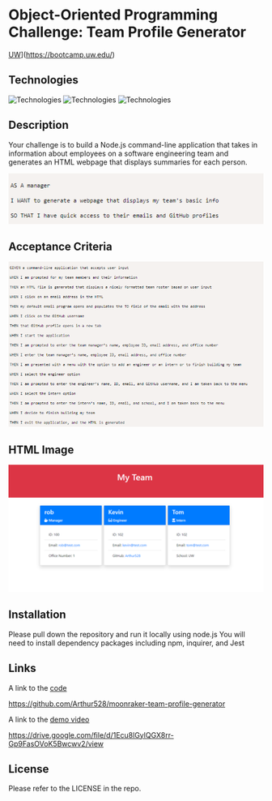# Object-Oriented Programming Challenge: Team Profile Generator
[UW](https://img.shields.io/badge/UW-UW--Coding%20bootcamp-blueviolet)](https://bootcamp.uw.edu/)
## Technologies
![Technologies](https://img.shields.io/badge/-JavaScript-007396?logo=JavaScript&logoColor=white)
![Technologies](https://img.shields.io/badge/Node.js-43853D?logoColor=white)
![Technologies](https://img.shields.io/badge/-Git-F05032?logo=Git&logoColor=white)

## Description

Your challenge is to build a Node.js command-line application that takes in information about employees on a software engineering team and generates an HTML webpage that displays summaries for each person.

![](Images/Screenshot_20221102_115530.png)

## Acceptance Criteria

![](Images/Screenshot_20221102_115636.png)

## HTML Image

![](Images/Screenshot_20221102_115742.png)

## Installation

Please pull down the repository and run it locally using node.js
You will need to install dependency packages including npm, inquirer, and Jest

## Links
A link to the [code](https://github.com/Arthur528/moonraker-team-profile-generator)

https://github.com/Arthur528/moonraker-team-profile-generator

A link to the [demo video](https://drive.google.com/file/d/1Ecu8lGylQGX8rr-Gp9FasOVoK5Bwcwv2/view)

https://drive.google.com/file/d/1Ecu8lGylQGX8rr-Gp9FasOVoK5Bwcwv2/view

## License

Please refer to the LICENSE in the repo.
